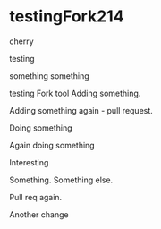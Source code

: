 # testingFork214

cherry

testing

something something

testing Fork tool
Adding something.

Adding something again - pull request.

Doing something

Again doing something

Interesting


Something.
Something else.

Pull req again.

Another change
